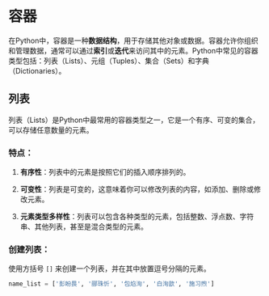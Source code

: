 # 容器
在Python中，容器是一种**数据结构**，用于存储其他对象或数据。容器允许你组织和管理数据，通常可以通过**索引**或**迭代**来访问其中的元素。Python中常见的容器类型包括：列表（Lists）、元组（Tuples）、集合（Sets）和字典（Dictionaries）。

## 列表
列表（Lists）是Python中最常用的容器类型之一，它是一个有序、可变的集合，可以存储任意数量的元素。

### 特点：

1.  **有序性**：列表中的元素是按照它们的插入顺序排列的。

2.  **可变性**：列表是可变的，这意味着你可以修改列表的内容，如添加、删除或修改元素。

3.  **元素类型多样性**：列表可以包含各种类型的元素，包括整数、浮点数、字符串、其他列表，甚至是混合类型的元素。

### 创建列表：

使用方括号 `[]` 来创建一个列表，并在其中放置逗号分隔的元素。
```python
name_list = ['彭盼畏', '郦珠忻', '包焰洵', '白洵歆', '施习煦']
```
<!--stackedit_data:
eyJoaXN0b3J5IjpbNjkzNjY4NDI0LC0yMDg4NzQ2NjEyXX0=
-->